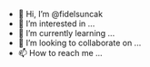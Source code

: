- 👋 Hi, I’m @fidelsuncak
- 👀 I’m interested in ...
- 🌱 I’m currently learning ...
- 💞️ I’m looking to collaborate on ...
- 📫 How to reach me ...

<!---
fidelsuncak/fidelsuncak is a ✨ special ✨ repository because its `README.md` (this file) appears on your GitHub profile.
You can click the Preview link to take a look at your changes.
--->
